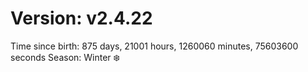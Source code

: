 # Version: v2.4.22
Time since birth: 875 days, 21001 hours, 1260060 minutes, 75603600 seconds
Season: Winter ❄️
